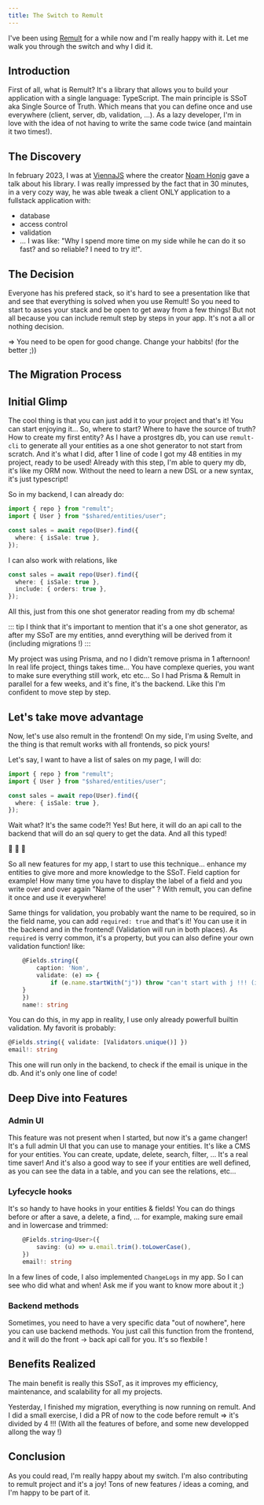 ```yaml
---
title: The Switch to Remult
---
```


I've been using [Remult](https://remult.dev) for a while now and I'm really happy with it.
Let me walk you through the switch and why I did it.

## Introduction

First of all, what is Remult? It's a library that allows you to build your application with a single language: TypeScript.
The main principle is SSoT aka Single Source of Truth. Which means that you can define once and use everywhere (client, server, db, validation, ...).
As a lazy developer, I'm in love with the idea of not having to write the same code twice (and maintain it two times!).

## The Discovery

In february 2023, I was at [ViennaJS](https://viennajs.org) where the creator [Noam Honig](https://twitter.com/noamhonig) gave a talk about his library.
I was really impressed by the fact that in 30 minutes, in a very cozy way, he was able tweak a client ONLY application to a fullstack application with:

- database
- access control
- validation
- ...
  I was like: "Why I spend more time on my side while he can do it so fast? and so reliable? I need to try it!".

## The Decision

Everyone has his prefered stack, so it's hard to see a presentation like that and see that everything is solved when you use Remult!
So you need to start to asses your stack and be open to get away from a few things! But not all because you can include remult step by steps in your app.
It's not a all or nothing decision.

=> You need to be open for good change. Change your habbits! (for the better ;))

## The Migration Process

## Initial Glimp

The cool thing is that you can just add it to your project and that's it! You can start enjoying it...
So, where to start? Where to have the source of truth? How to create my first entity? As I have a prostgres db, you can use `remult-cli` to generate all your entities as a one shot generator to not start from scratch. And it's what I did, after 1 line of code I got my 48 entities in my project, ready to be used!
Already with this step, I'm able to query my db, it's like my ORM now. Without the need to learn a new DSL or a new syntax, it's just typescript!

So in my backend, I can already do:

```ts
import { repo } from "remult";
import { User } from "$shared/entities/user";

const sales = await repo(User).find({
  where: { isSale: true },
});
```

I can also work with relations, like

```ts
const sales = await repo(User).find({
  where: { isSale: true },
  include: { orders: true },
});
```

All this, just from this one shot generator reading from my db schema!

::: tip
I think that it's important to mention that it's a one shot generator, as after my SSoT are my entities, annd everything will be derived from it (including migrations !)
:::

My project was using Prisma, and no I didn't remove prisma in 1 afternoon! In real life project, things takes time... You have complexe queries, you want to make sure everything still work, etc etc... So I had Prisma & Remult in parallel for a few weeks, and it's fine, it's the backend. Like this I'm confident to move step by step.

## Let's take move advantage

Now, let's use also remult in the frontend! On my side, I'm using Svelte, and the thing is that remult works with all frontends, so pick yours!

Let's say, I want to have a list of sales on my page, I will do:

```ts
import { repo } from "remult";
import { User } from "$shared/entities/user";

const sales = await repo(User).find({
  where: { isSale: true },
});
```

Wait what? It's the same code?! Yes!
But here, it will do an api call to the backend that will do an sql query to get the data. And all this typed!

🤯 🤯 🤯

So all new features for my app, I start to use this technique... enhance my entities to give more and more knowledge to the SSoT.
Field caption for example! How many time you have to display the label of a field and you write over and over again "Name of the user" ? With remult, you can define it once and use it everywhere!

Same things for validation, you probably want the name to be required, so in the field name, you can add `required: true` and that's it! You can use it in the backend and in the frontend! (Validation will run in both places). As `required` is verry common, it's a property, but you can also define your own validation function! like:

```ts
	@Fields.string({
		caption: 'Nom',
		validate: (e) => {
			if (e.name.startWith("j")) throw "can't start with j !!! (it's only for jycouet)"
    }
	})
	name!: string
```

You can do this, in my app in reality, I use only already powerfull builtin validation. My favorit is probably:

```ts
@Fields.string({ validate: [Validators.unique()] })
email!: string
```

This one will run only in the backend, to check if the email is unique in the db. And it's only one line of code!

## Deep Dive into Features

### Admin UI

This feature was not present when I started, but now it's a game changer! It's a full admin UI that you can use to manage your entities. It's like a CMS for your entities. You can create, update, delete, search, filter, ... It's a real time saver! And it's also a good way to see if your entities are well defined, as you can see the data in a table, and you can see the relations, etc...

### Lyfecycle hooks

It's so handy to have hooks in your entities & fields! You can do things before or after a save, a delete, a find, ...
for example, making sure email and in lowercase and trimmed:

```ts
	@Fields.string<User>({
		saving: (u) => u.email.trim().toLowerCase(),
	})
	email!: string
```

In a few lines of code, I also implemented `ChangeLogs` in my app. So I can see who did what and when! Ask me if you want to know more about it ;)

### Backend methods

Sometimes, you need to have a very specific data "out of nowhere", here you can use backend methods. You just call this function from the frontend, and it will do the front -> back api call for you. It's so flexbile !

## Benefits Realized

The main benefit is really this SSoT, as it improves my efficiency, maintenance, and scalability for all my projects.

Yesterday, I finished my migration, everything is now running on remult. And I did a small exercise, I did a PR of now to the code before remult => it's divided by 4 !!! (With all the features of before, and some new developped allong the way !)

## Conclusion

As you could read, I'm really happy about my switch.
I'm also contributing to remult project and it's a joy! Tons of new features / ideas a coming, and I'm happy to be part of it.
